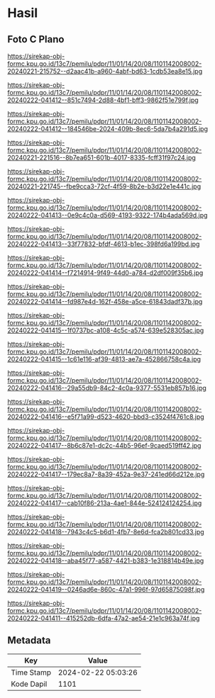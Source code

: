 # Hasil

## Foto C Plano

https://sirekap-obj-formc.kpu.go.id/13c7/pemilu/pdpr/11/01/14/20/08/1101142008002-20240221-215752--d2aac41b-a960-4abf-bd63-1cdb53ea8e15.jpg

https://sirekap-obj-formc.kpu.go.id/13c7/pemilu/pdpr/11/01/14/20/08/1101142008002-20240222-041412--851c7494-2d88-4bf1-bff3-9862f51e799f.jpg

https://sirekap-obj-formc.kpu.go.id/13c7/pemilu/pdpr/11/01/14/20/08/1101142008002-20240222-041412--184546be-2024-409b-8ec6-5da7b4a291d5.jpg

https://sirekap-obj-formc.kpu.go.id/13c7/pemilu/pdpr/11/01/14/20/08/1101142008002-20240221-221516--8b7ea651-601b-4017-8335-fcff31f97c24.jpg

https://sirekap-obj-formc.kpu.go.id/13c7/pemilu/pdpr/11/01/14/20/08/1101142008002-20240221-221745--fbe9cca3-72cf-4f59-8b2e-b3d22e1e441c.jpg

https://sirekap-obj-formc.kpu.go.id/13c7/pemilu/pdpr/11/01/14/20/08/1101142008002-20240222-041413--0e9c4c0a-d569-4193-9322-174b4ada569d.jpg

https://sirekap-obj-formc.kpu.go.id/13c7/pemilu/pdpr/11/01/14/20/08/1101142008002-20240222-041413--33f77832-bfdf-4613-b1ec-398fd6a199bd.jpg

https://sirekap-obj-formc.kpu.go.id/13c7/pemilu/pdpr/11/01/14/20/08/1101142008002-20240222-041414--f7214914-9f49-44d0-a784-d2df009f35b6.jpg

https://sirekap-obj-formc.kpu.go.id/13c7/pemilu/pdpr/11/01/14/20/08/1101142008002-20240222-041414--fd987e4d-162f-458e-a5ce-61843dadf37b.jpg

https://sirekap-obj-formc.kpu.go.id/13c7/pemilu/pdpr/11/01/14/20/08/1101142008002-20240222-041415--1f0737bc-a108-4c5c-a574-639e528305ac.jpg

https://sirekap-obj-formc.kpu.go.id/13c7/pemilu/pdpr/11/01/14/20/08/1101142008002-20240222-041415--1c61e116-af39-4813-ae7a-452866758c4a.jpg

https://sirekap-obj-formc.kpu.go.id/13c7/pemilu/pdpr/11/01/14/20/08/1101142008002-20240222-041416--29a55db9-84c2-4c0a-9377-5531eb857b16.jpg

https://sirekap-obj-formc.kpu.go.id/13c7/pemilu/pdpr/11/01/14/20/08/1101142008002-20240222-041416--e5f71a99-d523-4620-bbd3-c3524f4761c8.jpg

https://sirekap-obj-formc.kpu.go.id/13c7/pemilu/pdpr/11/01/14/20/08/1101142008002-20240222-041417--8b6c87e1-dc2c-44b5-96ef-9caed519ff42.jpg

https://sirekap-obj-formc.kpu.go.id/13c7/pemilu/pdpr/11/01/14/20/08/1101142008002-20240222-041417--179ec8a7-8a39-452a-9e37-241ed66d212e.jpg

https://sirekap-obj-formc.kpu.go.id/13c7/pemilu/pdpr/11/01/14/20/08/1101142008002-20240222-041417--cab10f86-213a-4ae1-844e-524124124254.jpg

https://sirekap-obj-formc.kpu.go.id/13c7/pemilu/pdpr/11/01/14/20/08/1101142008002-20240222-041418--7943c4c5-b6d1-4fb7-8e6d-fca2b801cd33.jpg

https://sirekap-obj-formc.kpu.go.id/13c7/pemilu/pdpr/11/01/14/20/08/1101142008002-20240222-041418--aba45f77-a587-4421-b383-1e318814b49e.jpg

https://sirekap-obj-formc.kpu.go.id/13c7/pemilu/pdpr/11/01/14/20/08/1101142008002-20240222-041419--0246ad6e-860c-47a1-996f-97d65875098f.jpg

https://sirekap-obj-formc.kpu.go.id/13c7/pemilu/pdpr/11/01/14/20/08/1101142008002-20240222-041411--415252db-6dfa-47a2-ae54-21e1c963a74f.jpg


## Metadata

| Key        | Value               |
| ---------- | ------------------- |
| Time Stamp | 2024-02-22 05:03:26 |
| Kode Dapil | 1101                |



